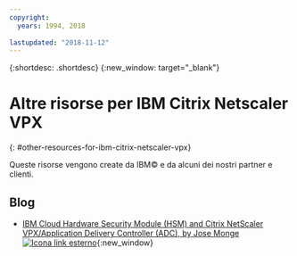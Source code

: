 ```yaml
---
copyright:
  years: 1994, 2018
  
lastupdated: "2018-11-12"
---
```


{:shortdesc: .shortdesc}
{:new_window: target="_blank"}

# Altre risorse per IBM Citrix Netscaler VPX
{: #other-resources-for-ibm-citrix-netscaler-vpx}

Queste risorse vengono create da IBM© e da alcuni dei nostri partner e clienti. 

## Blog

 * [IBM Cloud Hardware Security Module (HSM) and Citrix NetScaler VPX/Application Delivery Controller (ADC), by Jose Monge ![Icona link esterno](../../icons/launch-glyph.svg "Icona link esterno")](https://www.ibm.com/blogs/bluemix/2018/11/deploy-ssl-offload-in-citrix-netscaler-vpx-adc-using-ibm-cloud-hsm/){:new_window}
